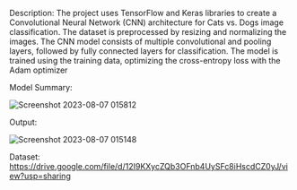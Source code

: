 Description:
The project uses TensorFlow and Keras libraries to create a Convolutional Neural Network (CNN) architecture for Cats vs. Dogs image classification. The dataset is preprocessed by resizing and normalizing the images. The CNN model consists of multiple convolutional and pooling layers, followed by fully connected layers for classification. The model is trained using the training data, optimizing the cross-entropy loss with the Adam optimizer

Model Summary:

![Screenshot 2023-08-07 015812](https://github.com/smty2018/Amazing-Python-Scripts/assets/74114936/671a2fd7-29c3-4a00-aca8-a4ae659f2de6)

Output:

![Screenshot 2023-08-07 015148](https://github.com/smty2018/Amazing-Python-Scripts/assets/74114936/e5a68322-91e9-46e3-a497-fe6259d70325)


Dataset:
https://drive.google.com/file/d/12I9KXycZQb3OFnb4UySFc8iHscdCZ0yJ/view?usp=sharing
